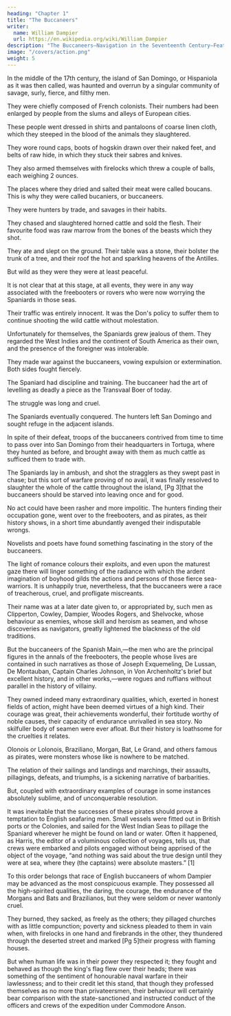 ```yaml
---
heading: "Chapter 1"
title: "The Buccaneers"
writer:
  name: William Dampier
  url: https://en.wikipedia.org/wiki/William_Dampier
description: "The Buccaneers—Navigation in the Seventeenth Century—Features of the Vocational Life of the Early Mariner"
image: "/covers/action.png"
weight: 5
---
```


 
<!-- First Edition 1889. Reprinted 1894 -->

<!-- W. CLARK RUSSELL

London

MACMILLAN AND CO. AND NEW YORK

1894 -->


<!-- CHAPTER II.
Dampier's Early Life—Campeché—He joins the Buccaneers, 1652-1681	15
CHAPTER III.
Dampier's First Voyage round the World, 1681-1691	44
CHAPTER IV.
The Voyage of the “Roebuck,” 1699-1701	85
CHAPTER V.
The Voyage of the “St. George,” 1702-1706-7	107
CHAPTER VI.
The Voyage With Woodes Rogers, 1708-1711	138[Pg vi]
CHAPTER VII.
Conclusion	183 -->


In the middle of the 17th century, the island of San Domingo, or Hispaniola as it was then called, was haunted and overrun by a singular community of savage, surly, fierce, and filthy men. 

They were chiefly composed of French colonists. Their numbers had been enlarged by people from the slums and alleys of European cities. 

These people went dressed in shirts and pantaloons of coarse linen cloth, which they steeped in the blood of the animals they slaughtered. 

They wore round caps, boots of hogskin drawn over their naked feet, and belts of raw hide, in which they stuck their sabres and knives. 

They also armed themselves with firelocks which threw a couple of balls, each weighing 2 ounces.

The places where they dried and salted their meat were called boucans. This is why they were called bucaniers, or buccaneers. 

They were hunters by trade, and savages in their habits.

They chased and slaughtered horned cattle and sold the flesh. Their favourite food was raw marrow from the bones of the beasts which they shot. 

They ate and slept on the ground. Their table was a stone, their bolster the trunk of a tree, and their roof the hot and sparkling heavens of the Antilles.

But wild as they were they were at least peaceful. 

It is not clear that at this stage, at all events, they were in any way associated with the freebooters or rovers who were now worrying the Spaniards in those seas. 

Their traffic was entirely innocent. It was the Don's policy to suffer them to continue shooting the wild cattle without molestation. 

Unfortunately for themselves, the Spaniards grew jealous of them. They regarded the West Indies and the continent of South America as their own, and the presence of the foreigner was intolerable. 

They made war against the buccaneers, vowing expulsion or extermination. Both sides fought fiercely. 

The Spaniard had discipline and training. The buccaneer had the art of levelling as deadly a piece as the Transvaal Boer of today. 

The struggle was long and cruel. 

The Spaniards eventually conquered. The hunters left San Domingo and sought refuge in the adjacent islands. 

In spite of their defeat, troops of the buccaneers contrived from time to time to pass over into San Domingo from their headquarters in Tortuga, where they hunted as before, and brought away with them as much cattle as sufficed them to trade with. 

The Spaniards lay in ambush, and shot the stragglers as they swept past in chase; but this sort of warfare proving of no avail, it was finally resolved to slaughter the whole of the cattle throughout the island, [Pg 3]that the buccaneers should be starved into leaving once and for good. 

No act could have been rasher and more impolitic. The hunters finding their occupation gone, went over to the freebooters, and as pirates, as their history shows, in a short time abundantly avenged their indisputable wrongs.

Novelists and poets have found something fascinating in the story of the buccaneers. 

The light of romance colours their exploits, and even upon the maturest gaze there will linger something of the radiance with which the ardent imagination of boyhood gilds the actions and persons of those fierce sea-warriors. It is unhappily true, nevertheless, that the buccaneers were a race of treacherous, cruel, and profligate miscreants.

Their name was at a later date given to, or appropriated by, such men as Clipperton, Cowley, Dampier, Woodes Rogers, and Shelvocke, whose behaviour as enemies, whose skill and heroism as seamen, and whose discoveries as navigators, greatly lightened the blackness of the old traditions. 

But the buccaneers of the Spanish Main,—the men who are the principal figures in the annals of the freebooters, the people whose lives are contained in such narratives as those of Joseph Exquemeling, De Lussan, De Montauban, Captain Charles Johnson, in Von Archenholtz's brief but excellent history, and in other works,—were rogues and ruffians without parallel in the history of villainy. 

They owned indeed many extraordinary qualities, which, exerted in honest fields of action, might have been deemed virtues of a high kind. Their courage was great, their achievements wonderful, their fortitude worthy of noble causes, their capacity of endurance unrivalled in sea story. No skilfuller body of seamen were ever afloat. But their history is loathsome for the cruelties it relates. 

Olonois or Lolonois, Braziliano, Morgan, Bat, Le Grand, and others famous as pirates, were monsters whose like is nowhere to be matched. 

The relation of their sailings and landings and marchings, their assaults, pillagings, defeats, and triumphs, is a sickening narrative of barbarities.

But, coupled with extraordinary examples of courage in some instances absolutely sublime, and of unconquerable resolution.

It was inevitable that the successes of these pirates should prove a temptation to English seafaring men. Small vessels were fitted out in British ports or the Colonies, and sailed for the West Indian Seas to pillage the Spaniard wherever he might be found on land or water. Often it happened, as Harris, the editor of a voluminous collection of voyages, tells us, that crews were embarked and pilots engaged without being apprised of the object of the voyage, “and nothing was said about the true design until they were at sea, where they (the captains) were absolute masters.” [1] 

To this order belongs that race of English buccaneers of whom Dampier may be advanced as the most conspicuous example. They possessed all the high-spirited qualities, the daring, the courage, the endurance of the Morgans and Bats and Brazilianos, but they were seldom or never wantonly cruel.

They burned, they sacked, as freely as the others; they pillaged churches with as little compunction; poverty and sickness pleaded to them in vain when, with firelocks in one hand and firebrands in the other, they thundered through the deserted street and marked [Pg 5]their progress with flaming houses. 

But when human life was in their power they respected it; they fought and behaved as though the king's flag flew over their heads; there was something of the sentiment of honourable naval warfare in their lawlessness; and to their credit let this stand, that though they professed themselves as no more than privateersmen, their behaviour will certainly bear comparison with the state-sanctioned and instructed conduct of the officers and crews of the expedition under Commodore Anson.

